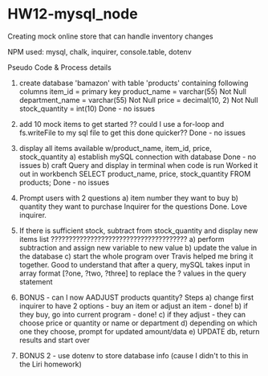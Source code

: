 # HW12-mysql_node
Creating mock online store that can handle inventory changes

NPM used: mysql, chalk, inquirer, console.table, dotenv

Pseudo Code & Process details

1) create database 'bamazon' with table 'products' containing following columns
    item_id = primary key
    product_name = varchar(55) Not Null
    department_name = varchar(55) Not Null
    price = decimal(10, 2) Not Null
    stock_quantity = int(10)
        Done - no issues

2) add 10 mock items to get started
    ?? could I use a for-loop and fs.writeFile to my sql file to get this done quicker??
        Done - no issues

3) display all items available w/product_name, item_id, price, stock_quantity
    a) establish mySQL connection with database
        Done - no issues
    b) craft Query and display in terminal when code is run
        Worked it out in workbench
        SELECT product_name, price, stock_quantity FROM products;
        Done - no issues

4) Prompt users with 2 questions
    a) item number they want to buy
    b) quantity they want to purchase
        Inquirer for the questions
        Done. Love inquirer. 

5) If there is sufficient stock, subtract from stock_quantity and display new items list
    ??????????????????????????????????????
    a) perform subtraction and assign new variable to new value
    b) update the value in the database
    c) start the whole program over
        Travis helped me bring it together. Good to understand that after a query, mySQL takes input in array format [?one, ?two, ?three] to replace the ? values in the query statement

6) BONUS - can I now AADJUST products quantity?
Steps
    a) change first inquirer to have 2 options - buy an item or adjust an item - done!
    b) if they buy, go into current program - done!
    c) if they adjust - they can choose price or quantity or name or department
    d) depending on which one they choose, prompt for  updated amount/data
    e) UPDATE db, return results and start over

7) BONUS 2 - use dotenv to store database info (cause I didn't to this in the Liri homework)